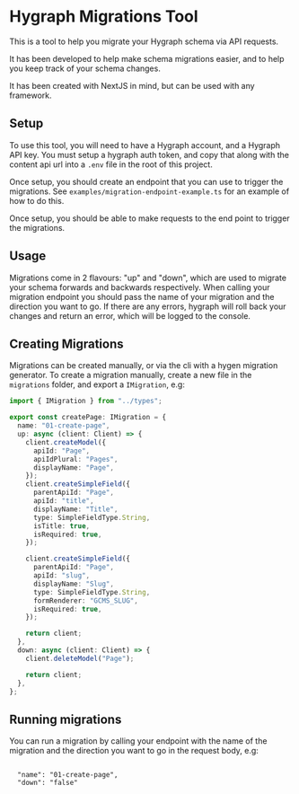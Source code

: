 # Hygraph Migrations Tool

This is a tool to help you migrate your Hygraph schema via API requests.

It has been developed to help make schema migrations easier, and to help you keep track of your schema changes.

It has been created with NextJS in mind, but can be used with any framework.

## Setup

To use this tool, you will need to have a Hygraph account, and a Hygraph API key. You must setup a hygraph auth token, and copy that along with the content api url into a `.env` file in the root of this project.

Once setup, you should create an endpoint that you can use to trigger the migrations. See `examples/migration-endpoint-example.ts` for an example of how to do this.

Once setup, you should be able to make requests to the end point to trigger the migrations.

## Usage

Migrations come in 2 flavours: "up" and "down", which are used to migrate your schema forwards and backwards respectively. When calling your migration endpoint you should pass the name of your migration and the direction you want to go. If there are any errors, hygraph will roll back your changes and return an error, which will be logged to the console.

## Creating Migrations

Migrations can be created manually, or via the cli with a hygen migration generator. To create a migration manually, create a new file in the `migrations` folder, and export a `IMigration`, e.g:

```ts
import { IMigration } from "../types";

export const createPage: IMigration = {
  name: "01-create-page",
  up: async (client: Client) => {
    client.createModel({
      apiId: "Page",
      apiIdPlural: "Pages",
      displayName: "Page",
    });
    client.createSimpleField({
      parentApiId: "Page",
      apiId: "title",
      displayName: "Title",
      type: SimpleFieldType.String,
      isTitle: true,
      isRequired: true,
    });

    client.createSimpleField({
      parentApiId: "Page",
      apiId: "slug",
      displayName: "Slug",
      type: SimpleFieldType.String,
      formRenderer: "GCMS_SLUG",
      isRequired: true,
    });

    return client;
  },
  down: async (client: Client) => {
    client.deleteModel("Page");

    return client;
  },
};
```

## Running migrations

You can run a migration by calling your endpoint with the name of the migration and the direction you want to go in the request body, e.g:

```

  "name": "01-create-page",
  "down": "false"

```

